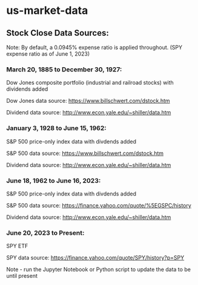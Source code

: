 # us-market-data

## Stock Close Data Sources:

Note: By default, a 0.0945% expense ratio is applied throughout. (SPY expense ratio as of June 1, 2023)

### March 20, 1885 to December 30, 1927:

Dow Jones composite portfolio (industrial and railroad stocks) with dividends added

Dow Jones data source: https://www.billschwert.com/dstock.htm

Dividend data source: http://www.econ.yale.edu/~shiller/data.htm 

### January 3, 1928 to June 15, 1962:

S&P 500 price-only index data with divdends added

S&P 500 data source: https://www.billschwert.com/dstock.htm

Dividend data source: http://www.econ.yale.edu/~shiller/data.htm 

### June 18, 1962 to June 16, 2023:

S&P 500 price-only index data with divdends added

S&P 500 data source: https://finance.yahoo.com/quote/%5EGSPC/history

Dividend data source: http://www.econ.yale.edu/~shiller/data.htm 

### June 20, 2023 to Present:

SPY ETF

SPY data source: https://finance.yahoo.com/quote/SPY/history?p=SPY

Note - run the Jupyter Notebook or Python script to update the data to be until present
